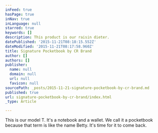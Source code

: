 ```yaml
---
inFeed: true
hasPage: true
inNav: true
inLanguage: null
starred: true
keywords: []
description: This product is our raisin dieter.
datePublished: '2015-11-21T08:18:15.552Z'
dateModified: '2015-11-21T08:17:58.960Z'
title: Signature Pocketbook by CR Brand
author: []
authors: []
publisher:
  name: null
  domain: null
  url: null
  favicon: null
sourcePath: _posts/2015-11-21-signature-pocketbook-by-cr-brand.md
published: true
url: signature-pocketbook-by-cr-brand/index.html
_type: Article

---
```

This is our model T. It's a notebook and a wallet. We call it a pocketbook because that term is like the name Betty. It's time for it to come back.